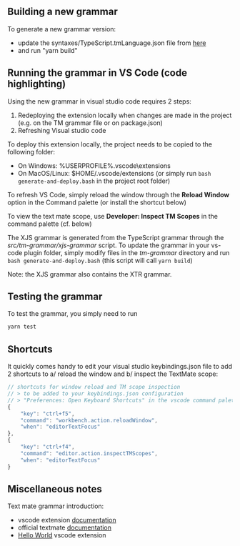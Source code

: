 
## Building a new grammar

To generate a new grammar version:
 - update the syntaxes/TypeScript.tmLanguage.json file from [here][tsgrammar]
 - and run "yarn build"

[tsgrammar]: https://github.com/Microsoft/vscode/blob/master/extensions/typescript-basics/syntaxes/TypeScript.tmLanguage.json

## Running the grammar in VS Code (code highlighting)

Using the new grammar in visual studio code requires 2 steps:
1. Redeploying the extension locally when changes are made in the project (e.g. on the TM grammar file or on package.json)
2. Refreshing Visual studio code

To deploy this extension locally, the project needs to be copied to the following folder:
- On Windows: %USERPROFILE%\.vscode\extensions
- On MacOS/Linux: $HOME/.vscode/extensions (or simply run `bash generate-and-deploy.bash` in the project root folder)

To refresh VS Code, simply reload the window through the **Reload Window** option in the Command palette (or install the shortcut below)

To view the text mate scope, use **Developer: Inspect TM Scopes** in the command palette (cf. below)

The XJS grammar is generated from the TypeScript grammar through the *src/tm-grammar/xjs-grammar* script. To update the grammar in your vs-code plugin folder, simply modify files in the *tm-grammar* directory and run `bash generate-and-deploy.bash` (this script will call `yarn build`)

Note: the XJS grammar also contains the XTR grammar.

## Testing the grammar

To test the grammar, you simply need to run
```bash
yarn test
```

## Shortcuts

It quickly comes handy to edit your visual studio keybindings.json file to add 2 shortcuts to a/ reload the window and b/ inspect the TextMate scope:

```js
// shortcuts for window reload and TM scope inspection
// > to be added to your keybindings.json configuration 
// > "Preferences: Open Keyboard Shortcuts" in the vscode command palette
{
    "key": "ctrl+f5",
    "command": "workbench.action.reloadWindow",
    "when": "editorTextFocus"
},
{
    "key": "ctrl+f4",
    "command": "editor.action.inspectTMScopes",
    "when": "editorTextFocus"
}
```

## Miscellaneous notes

Text mate grammar introduction: 
- vscode extension [documentation](https://code.visualstudio.com/docs/extensions/themes-snippets-colorizers)
- official textmate [documentation](https://macromates.com/manual/en/language_grammars) 
- [Hello World](https://code.visualstudio.com/docs/extensions/example-hello-world) vscode extension

<!--
Note about grammar injection:
The L: part means left injection, i.e., the grammar rules are injected to the left of the existing rules for the scope being highlighted. When doing syntax highlighting, the left-most rule has higher precedence than the rules to it's right. So the L: ensures that this syntax highlighting will override the default ones.
(cf. [here](https://github.com/Microsoft/vscode-textmate/issues/41))
-->